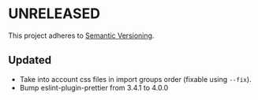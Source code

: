# UNRELEASED

This project adheres to [Semantic Versioning](http://semver.org/).

## Updated

- Take into account css files in import groups order (fixable using `--fix`).
- Bump eslint-plugin-prettier from 3.4.1 to 4.0.0
